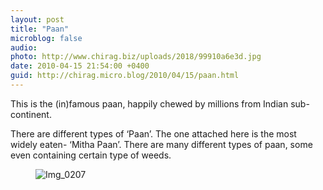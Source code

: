 ```yaml
---
layout: post
title: "Paan"
microblog: false
audio: 
photo: http://www.chirag.biz/uploads/2018/99910a6e3d.jpg
date: 2010-04-15 21:54:00 +0400
guid: http://chirag.micro.blog/2010/04/15/paan.html
---
```

<p>This is the (in)famous paan, happily chewed by millions from Indian sub-continent.</p>
<p>There are different types of ‘Paan’. The one attached here is the most widely eaten- ‘Mitha Paan’. There are many different types of paan, some even containing certain type of weeds.</p>
<figure><img alt="Img_0207" src="http://www.chirag.biz/uploads/2018/99910a6e3d.jpg"></figure>
